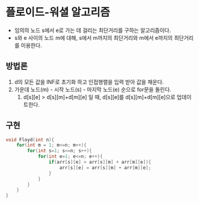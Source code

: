 # 플로이드-워셜 알고리즘
* 임의의 노드 s에서 e로 가는 데 걸리는 최단거리를 구하는 알고리즘이다.
* s와 e 사이의 노드 m에 대해, s에서 m까지의 최단거리와 m에서 e까지의 최단거리를 이용한다.

## 방법론
1. d의 모든 값을 INF로 초기화 하고 인접행렬을 입력 받아 값을 채운다.
2. 가운데 노드(m) - 시작 노드(s) - 마지막 노드(e) 순으로 for문을 돌린다.
	1. d[s][e] > d[s][m]+d[m][e] 일 때, d[s][e]를 d[s][m]+d[m][e]으로 업데이트한다.


## 구현
```C++
void Floyd(int n){
    for(int m = 1; m<=n; m++){
        for(int s=1; s<=n; s++){
            for(int e=1; e<=n; e++){
                if(arr[s][e] > arr[s][m] + arr[m][e]){
                    arr[s][e] = arr[s][m] + arr[m][e];
                }
            }
        }
    }
}
```
